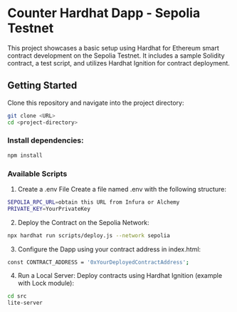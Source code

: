 # Counter Hardhat Dapp - Sepolia Testnet

This project showcases a basic setup using Hardhat for Ethereum smart contract development on the Sepolia Testnet. 
It includes a sample Solidity contract, a test script, and utilizes Hardhat Ignition for contract deployment.

## Getting Started

Clone this repository and navigate into the project directory:
```bash
git clone <URL>
cd <project-directory>
```

### Install dependencies:
```bash
npm install
```

### Available Scripts

1. Create a .env File
Create a file named .env with the following structure:
```bash
SEPOLIA_RPC_URL=obtain this URL from Infura or Alchemy
PRIVATE_KEY=YourPrivateKey
```


2. Deploy the Contract on the Sepolia Network:

   
```bash
npx hardhat run scripts/deploy.js --network sepolia
```

3. Configure the Dapp using your contract address in index.html:
   
```bash
const CONTRACT_ADDRESS = '0xYourDeployedContractAddress';
```

4. Run a Local Server:
Deploy contracts using Hardhat Ignition (example with Lock module):

```bash
cd src
lite-server
```
